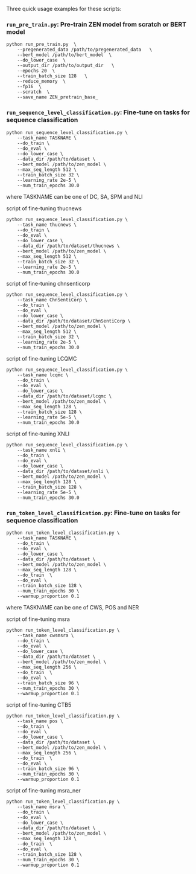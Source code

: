 Three quick usage examples for these scripts:

### `run_pre_train.py`: Pre-train ZEN model from scratch or BERT model

```shell
python run_pre_train.py  \
    --pregenerated_data /path/to/pregenerated_data   \
    --bert_model /path/to/bert_model  \
    --do_lower_case  \
    --output_dir /path/to/output_dir   \
    --epochs 20  \
    --train_batch_size 128   \
    --reduce_memory  \
    --fp16  \
    --scratch  \
    --save_name ZEN_pretrain_base_
```

### `run_sequence_level_classification.py`: Fine-tune on tasks for sequence classification

```shell
python run_sequence_level_classification.py \
    --task_name TASKNAME \
    --do_train \
    --do_eval \
    --do_lower_case \
    --data_dir /path/to/dataset \
    --bert_model /path/to/zen_model \
    --max_seq_length 512 \
    --train_batch_size 32 \
    --learning_rate 2e-5 \
    --num_train_epochs 30.0
```
where TASKNAME can be one of DC, SA, SPM and NLI

script of fine-tuning thucnews
```shell
python run_sequence_level_classification.py \
    --task_name thucnews \
    --do_train \
    --do_eval \
    --do_lower_case \
    --data_dir /path/to/dataset/thucnews \
    --bert_model /path/to/zen_model \
    --max_seq_length 512 \
    --train_batch_size 32 \
    --learning_rate 2e-5 \
    --num_train_epochs 30.0
```

script of fine-tuning chnsenticorp
```shell
python run_sequence_level_classification.py \
    --task_name ChnSentiCorp \
    --do_train \
    --do_eval \
    --do_lower_case \
    --data_dir /path/to/dataset/ChnSentiCorp \
    --bert_model /path/to/zen_model \
    --max_seq_length 512 \
    --train_batch_size 32 \
    --learning_rate 2e-5 \
    --num_train_epochs 30.0
```

script of fine-tuning LCQMC
```shell
python run_sequence_level_classification.py \
    --task_name lcqmc \
    --do_train \
    --do_eval \
    --do_lower_case \
    --data_dir /path/to/dataset/lcqmc \
    --bert_model /path/to/zen_model \
    --max_seq_length 128 \
    --train_batch_size 128 \
    --learning_rate 5e-5 \
    --num_train_epochs 30.0
```

script of fine-tuning XNLI
```shell
python run_sequence_level_classification.py \
    --task_name xnli \
    --do_train \
    --do_eval \
    --do_lower_case \
    --data_dir /path/to/dataset/xnli \
    --bert_model /path/to/zen_model \
    --max_seq_length 128 \
    --train_batch_size 128 \
    --learning_rate 5e-5 \
    --num_train_epochs 30.0
```


### `run_token_level_classification.py`: Fine-tune on tasks for sequence classification

```shell
python run_token_level_classification.py \
    --task_name TASKNAME \
    --do_train \
    --do_eval \
    --do_lower_case \
    --data_dir /path/to/dataset \
    --bert_model /path/to/zen_model \
    --max_seq_length 128 \
    --do_train  \
    --do_eval \
    --train_batch_size 128 \
    --num_train_epochs 30 \
    --warmup_proportion 0.1
```
where TASKNAME can be one of CWS, POS and NER

script of fine-tuning msra
```shell
python run_token_level_classification.py \
    --task_name cwsmsra \
    --do_train \
    --do_eval \
    --do_lower_case \
    --data_dir /path/to/dataset \
    --bert_model /path/to/zen_model \
    --max_seq_length 256 \
    --do_train  \
    --do_eval \
    --train_batch_size 96 \
    --num_train_epochs 30 \
    --warmup_proportion 0.1
```

script of fine-tuning CTB5
```shell
python run_token_level_classification.py \
    --task_name pos \
    --do_train \
    --do_eval \
    --do_lower_case \
    --data_dir /path/to/dataset \
    --bert_model /path/to/zen_model \
    --max_seq_length 256 \
    --do_train  \
    --do_eval \
    --train_batch_size 96 \
    --num_train_epochs 30 \
    --warmup_proportion 0.1
```

script of fine-tuning msra_ner
```shell
python run_token_level_classification.py \
    --task_name msra \
    --do_train \
    --do_eval \
    --do_lower_case \
    --data_dir /path/to/dataset \
    --bert_model /path/to/zen_model \
    --max_seq_length 128 \
    --do_train  \
    --do_eval \
    --train_batch_size 128 \
    --num_train_epochs 30 \
    --warmup_proportion 0.1
```